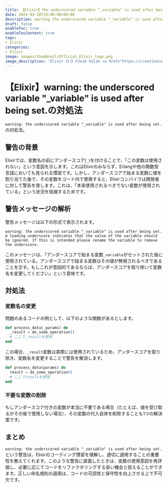 ```yaml
---
title: 【Elixir】the underscored variable "_variable" is used after being set.の対処法
date: 2024-03-20T19:00:00+09:00
description: warning the underscored variable "_variable" is used after being set.の対処法。
draft: false
enableToc: true
enableTocContent: true
tags: 
- Elixir
categories: 
- Elixir
image: images/thumbnail/Official_Elixir_logo.png
image_description: 'Elixir ロゴ ©José Valim <a href="https://creativecommons.org/licenses/by-sa/4.0" target="_blank" rel="nofollow noopener">CC 表示-継承 4.0</a>'
---
```


# 【Elixir】warning: the underscored variable "_variable" is used after being set.の対処法

`warning: the underscored variable "_variable" is used after being set.`の対処法。

## 警告の背景

Elixirでは、変数名の前にアンダースコア(`_`)を付けることで、「この変数は使用されない」という意図を示します。これはElixirのみならず、Erlangや他の関数型言語においても見られる慣習です。しかし、アンダースコアで始まる変数に値を割り当てた後で、その変数をコード内で使用すると、Elixirコンパイラは開発者に対して警告を発します。これは、「本来使用されるべきでない変数が使用されている」という状況を指摘するためです。

## 警告メッセージの解析

警告メッセージは以下の形式で表示されます。

```
warning: the underscored variable "_variable" is used after being set. A leading underscore indicates that the value of the variable should be ignored. If this is intended please rename the variable to remove the underscore.
```

このメッセージは、「アンダースコアで始まる変数`_variable`がセットされた後に使用されている。アンダースコアで始まる変数はその値が無視されるべきであることを示す。もしこれが意図的であるならば、アンダースコアを取り除いて変数名を変更してください」という意味です。

## 対処法

### 変数名の変更

問題のあるコードの例として、以下のような関数があるとします。

```elixir
def process_data(_params) do
  _result = do_some_operation()
  # ここで_resultを使用
end
```

この場合、`_result`変数は実際には使用されているため、アンダースコアを取り除き、変数名を変更することで警告を解消します。

```elixir
def process_data(params) do
  result = do_some_operation()
  # ここでresultを使用
end
```

### 不要な変数の削除

もしアンダースコア付きの変数が本当に不要である場合（たとえば、値を受け取るがその後で使用しない場合）、その変数の代入自体を削除することも1つの解決策です。

## まとめ

`warning: the underscored variable "_variable" is used after being set.`という警告は、Elixirのコーディング慣習を理解し、適切に適用することの重要性を教えてくれます。このような警告に直面したときは、変数の使用意図を再評価し、必要に応じてコードをリファクタリングする良い機会と捉えることができます。正しい命名規則の適用は、コードの可読性と保守性を向上させる上で不可欠です。